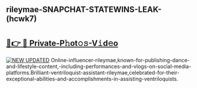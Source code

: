## rileymae-SNAPCHAT-STATEWINS-LEAK-(hcwk7)


# <h2><a href="https://mediaupload.pro?-20M">🔗👉 🔴 Private-P𝚑ot𝚘𝚜-V𝚒d𝚎o</a></h2>

[![NEW UPDATED](https://i.imgur.com/0qMVB7G.gif)](https://mediaupload.pro?-20M)
Online-influencer-rileymae,known-for-publishing-dance-and-lifestyle-content,-including-performances-and-vlogs-on-social-media-platforms.Brilliant-ventriloquist-assistant-rileymae,celebrated-for-their-exceptional-abilities-and-accomplishments-in-assisting-ventriloquists.  